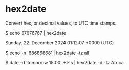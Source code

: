 # hex2date
Convert hex, or decimal values, to UTC time stamps.

$ echo 67676767 | hex2date

Sunday, 22. December 2024 01:12:07 +0000 (UTC)

$ echo -n '68686868' | hex2date -tz all

$ date -d 'tomorrow 15:00' +%s | hex2date -d -tz Africa
